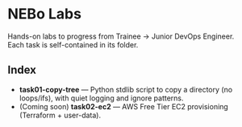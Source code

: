 # NEBo Labs

Hands-on labs to progress from Trainee → Junior DevOps Engineer.  
Each task is self-contained in its folder.

## Index
- **task01-copy-tree** — Python stdlib script to copy a directory (no loops/ifs), with quiet logging and ignore patterns.
- (Coming soon) **task02-ec2** — AWS Free Tier EC2 provisioning (Terraform + user-data).

